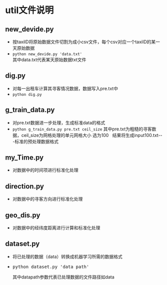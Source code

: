 # util文件说明

## new_devide.py
- 按taxiID将原始数据文件切割为成小csv文件，每个csv对应一个taxiID的某一天原始数据
-
  ```python new_devide.py 'data.txt'```   
  其中data.txt代表某天原始数据txt文件

## dig.py
- 对每一出租车计算其寻客情况数据，数据写入pre.txt中
- 
  ```python dig.py```

## g_train_data.py
- 对pre.txt数据进一步处理，生成标准data的格式
- ```python g_train_data.py pre.txt ceil_size```
其中pre.txt为粗糙的寻客数据，ceil_size为网格处理的单元网格大小 选为100  
结果将生成input100.txt---标准的预处理数据格式

## my_Time.py
- 对数据中的时间项进行标准化处理

## direction.py
- 对数据中的寻客方向进行标准化处理

## geo_dis.py
- 对数据中的经纬度距离进行计算和标准化处理

## dataset.py
- 将已处理的数据（data）转换成机器学习所需的数据格式
-
  <pre>python dataset.py 'data_path'</pre>
  其中datapath参数代表已处理数据的文件路径如data

